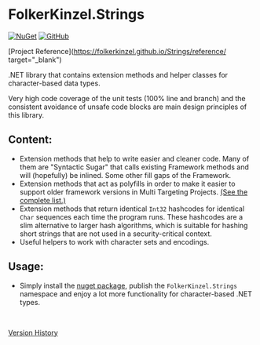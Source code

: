 # FolkerKinzel.Strings
[![NuGet](https://img.shields.io/nuget/v/FolkerKinzel.Strings)](https://www.nuget.org/packages/FolkerKinzel.Strings/)
[![GitHub](https://img.shields.io/github/license/FolkerKinzel/Strings)](https://github.com/FolkerKinzel/Strings/blob/master/LICENSE)

[Project Reference](https://folkerkinzel.github.io/Strings/reference/ target="_blank")

.NET library that contains extension methods and helper classes for character-based data types.

Very high code coverage of the unit tests (100% line and branch) and the consistent avoidance of unsafe code blocks are main design 
principles of this library.

## Content:
- Extension methods that help to write easier and cleaner code. Many of them are "Syntactic Sugar" that calls existing Framework methods and will (hopefully) be inlined. Some other fill gaps of the Framework.
- Extension methods that act as polyfills in order to make it easier to support older framework versions in Multi Targeting Projects. [(See the complete list.)](https://github.com/FolkerKinzel/Strings/blob/master/src/FolkerKinzel.Strings/md/Polyfills.md)
- Extension methods that return identical `Int32` hashcodes for identical `Char` sequences each time the program runs. These hashcodes are a slim alternative to larger hash algorithms, which is suitable for hashing short strings that are not used in a security-critical context.
- Useful helpers to work with character sets and encodings.

## Usage:
- Simply install the [nuget package](https://www.nuget.org/packages/FolkerKinzel.Strings), publish the `FolkerKinzel.Strings` namespace
 and enjoy a lot more functionality for character-based .NET types.

&nbsp;

[Version History](https://github.com/FolkerKinzel/Strings/releases)

